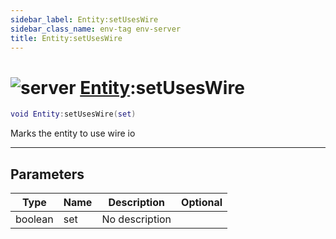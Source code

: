 ```yaml
---
sidebar_label: Entity:setUsesWire
sidebar_class_name: env-tag env-server
title: Entity:setUsesWire
---
```


# <img src='/img/wiki/server.png' alt='server' classname='env-tag' /> [Entity](../entity/README.md):setUsesWire

```lua
void Entity:setUsesWire(set)
```

Marks the entity to use wire io<br/>

-----------------
## Parameters

| Type   | Name | Description | Optional |
| ------ | ---- | ----------- | -------: |
| boolean | set | No description |   |
